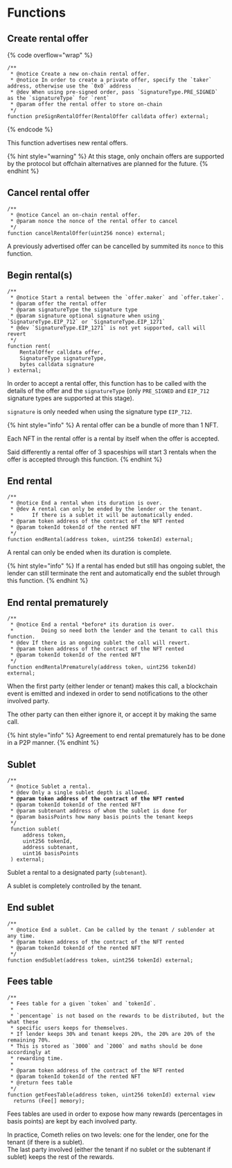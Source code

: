 # Functions

## Create rental offer

{% code overflow="wrap" %}
```solidity
/**
 * @notice Create a new on-chain rental offer.
 * @notice In order to create a private offer, specify the `taker` address, otherwise use the `0x0` address
 * @dev When using pre-signed order, pass `SignatureType.PRE_SIGNED` as the `signatureType` for `rent`
 * @param offer the rental offer to store on-chain
 */
function preSignRentalOffer(RentalOffer calldata offer) external;
```
{% endcode %}

This function advertises new rental offers.

{% hint style="warning" %}
At this stage, only onchain offers are supported by the protocol but offchain alternatives are planned for the future.
{% endhint %}

## Cancel rental offer

```solidity
/**
 * @notice Cancel an on-chain rental offer.
 * @param nonce the nonce of the rental offer to cancel
 */
function cancelRentalOffer(uint256 nonce) external;
```

A previously advertised offer can be cancelled by summited its `nonce` to this function.

## Begin rental(s)

```solidity
/**
 * @notice Start a rental between the `offer.maker` and `offer.taker`.
 * @param offer the rental offer
 * @param signatureType the signature type
 * @param signature optional signature when using `SignatureType.EIP_712` or `SignatureType.EIP_1271`
 * @dev `SignatureType.EIP_1271` is not yet supported, call will revert
 */
function rent(
    RentalOffer calldata offer,
    SignatureType signatureType,
    bytes calldata signature
) external;
```

In order to accept a rental offer, this function has to be called with the details of the offer and the `signatureType` (only `PRE_SIGNED` and `EIP_712` signature types are supported at this stage).

`signature` is only needed when using the signature type `EIP_712`.

{% hint style="info" %}
A rental offer can be a bundle of more than 1 NFT.

Each NFT in the rental offer is a rental by itself when the offer is accepted.

Said differently a rental offer of 3 spaceships will start 3 rentals when the offer is accepted through this function.
{% endhint %}

## End rental

```solidity
/**
 * @notice End a rental when its duration is over.
 * @dev A rental can only be ended by the lender or the tenant.
 *      If there is a sublet it will be automatically ended.
 * @param token address of the contract of the NFT rented
 * @param tokenId tokenId of the rented NFT
 */
function endRental(address token, uint256 tokenId) external;
```

A rental can only be ended when its duration is complete.

{% hint style="info" %}
If a rental has ended but still has ongoing sublet, the lender can still terminate the rent and automatically end the sublet through this function.
{% endhint %}

## End rental prematurely

```solidity
/**
 * @notice End a rental *before* its duration is over.
 *         Doing so need both the lender and the tenant to call this function.
 * @dev If there is an ongoing sublet the call will revert.
 * @param token address of the contract of the NFT rented
 * @param tokenId tokenId of the rented NFT
 */
function endRentalPrematurely(address token, uint256 tokenId) external;
```

When the first party (either lender or tenant) makes this call, a blockchain event is emitted and indexed in order to send notifications to the other involved party.

The other party can then either ignore it, or accept it by making the same call.

{% hint style="info" %}
Agreement to end rental prematurely has to be done in a P2P manner.
{% endhint %}

## Sublet

<pre class="language-solidity"><code class="lang-solidity">/**
 * @notice Sublet a rental.
 * @dev Only a single sublet depth is allowed.
<strong> * @param token address of the contract of the NFT rented
</strong> * @param tokenId tokenId of the rented NFT
 * @param subtenant address of whom the sublet is done for
 * @param basisPoints how many basis points the tenant keeps
 */
 function sublet(
     address token,
     uint256 tokenId,
     address subtenant,
     uint16 basisPoints
 ) external;</code></pre>

Sublet a rental to a designated party (`subtenant`).

A sublet is completely controlled by the tenant.

## End sublet

```solidity
/**
 * @notice End a sublet. Can be called by the tenant / sublender at any time.
 * @param token address of the contract of the NFT rented
 * @param tokenId tokenId of the rented NFT
 */
function endSublet(address token, uint256 tokenId) external;
```

## Fees table

```solidity
/**
 * Fees table for a given `token` and `tokenId`.
 *
 * `pencentage` is not based on the rewards to be distributed, but the what these
 * specific users keeps for themselves.
 * If lender keeps 30% and tenant keeps 20%, the 20% are 20% of the remaining 70%.
 * This is stored as `3000` and `2000` and maths should be done accordingly at
 * rewarding time.
 *
 * @param token address of the contract of the NFT rented
 * @param tokenId tokenId of the rented NFT
 * @return fees table
 */
function getFeesTable(address token, uint256 tokenId) external view
  returns (Fee[] memory);
```

Fees tables are used in order to expose how many rewards (percentages in basis points) are kept by each involved party.

In practice, Cometh relies on two levels: one for the lender, one for the tenant (if there is a sublet).\
The last party involved (either the tenant if no sublet or the subtenant if sublet) keeps the rest of the rewards.

